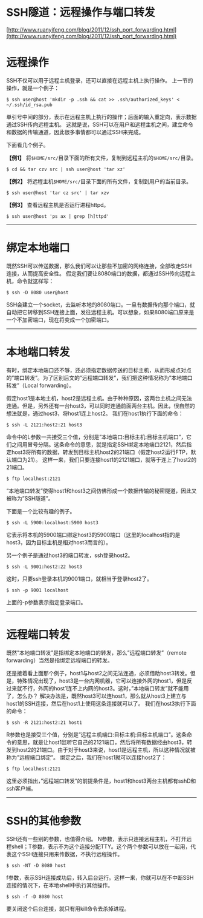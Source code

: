 # SSH隧道：远程操作与端口转发
[http://www.ruanyifeng.com/blog/2011/12/ssh_port_forwarding.html](http://www.ruanyifeng.com/blog/2011/12/ssh_port_forwarding.html)

# **远程操作**

SSH不仅可以用于远程主机登录，还可以直接在远程主机上执行操作。
上一节的操作，就是一个例子：

```
$ ssh user@host 'mkdir -p .ssh && cat >> .ssh/authorized_keys' < ~/.ssh/id_rsa.pub

```

单引号中间的部分，表示在远程主机上执行的操作；后面的输入重定向，表示数据通过SSH传向远程主机。
这就是说，SSH可以在用户和远程主机之间，建立命令和数据的传输通道，因此很多事情都可以通过SSH来完成。

下面看几个例子。

**【例1】**
将`$HOME/src/`目录下面的所有文件，复制到远程主机的`$HOME/src/`目录。

```
$ cd && tar czv src | ssh user@host 'tar xz'

```

**【例2】**
将远程主机`$HOME/src/`目录下面的所有文件，复制到用户的当前目录。

```
$ ssh user@host 'tar cz src' | tar xzv

```

**【例3】**
查看远程主机是否运行进程httpd。

```
$ ssh user@host 'ps ax | grep [h]ttpd'

```

* * *

# **绑定本地端口**

既然SSH可以传送数据，那么我们可以让那些不加密的网络连接，全部改走SSH连接，从而提高安全性。
假定我们要让8080端口的数据，都通过SSH传向远程主机，命令就这样写：

```
$ ssh -D 8080 user@host

```

SSH会建立一个socket，去监听本地的8080端口。一旦有数据传向那个端口，就自动把它转移到SSH连接上面，发往远程主机。可以想象，如果8080端口原来是一个不加密端口，现在将变成一个加密端口。

* * *

# **本地端口转发**

有时，绑定本地端口还不够，还必须指定数据传送的目标主机，从而形成点对点的”端口转发”。为了区别后文的”远程端口转发”，我们把这种情况称为”本地端口转发”（Local forwarding）。

假定host1是本地主机，host2是远程主机。由于种种原因，这两台主机之间无法连通。但是，另外还有一台host3，可以同时连通前面两台主机。因此，很自然的想法就是，通过host3，将host1连上host2。
我们在host1执行下面的命令：

```
$ ssh -L 2121:host2:21 host3

```

命令中的L参数一共接受三个值，分别是”本地端口:目标主机:目标主机端口”，它们之间用冒号分隔。这条命令的意思，就是指定SSH绑定本地端口2121，然后指定host3将所有的数据，转发到目标主机host2的21端口（假定host2运行FTP，默认端口为21）。
这样一来，我们只要连接host1的2121端口，就等于连上了host2的21端口。

```
$ ftp localhost:2121

```

“本地端口转发”使得host1和host3之间仿佛形成一个数据传输的秘密隧道，因此又被称为”SSH隧道”。

下面是一个比较有趣的例子。

```
$ ssh -L 5900:localhost:5900 host3

```

它表示将本机的5900端口绑定host3的5900端口（这里的localhost指的是host3，因为目标主机是相对host3而言的）。

另一个例子是通过host3的端口转发，ssh登录host2。

```
$ ssh -L 9001:host2:22 host3

```

这时，只要ssh登录本机的9001端口，就相当于登录host2了。

```
$ ssh -p 9001 localhost

```

上面的-p参数表示指定登录端口。

* * *

# **远程端口转发**

既然”本地端口转发”是指绑定本地端口的转发，那么”远程端口转发”（remote forwarding）当然是指绑定远程端口的转发。

还是接着看上面那个例子，host1与host2之间无法连通，必须借助host3转发。但是，特殊情况出现了，host3是一台内网机器，它可以连接外网的host1，但是反过来就不行，外网的host1连不上内网的host3。这时，”本地端口转发”就不能用了，怎么办？
解决办法是，既然host3可以连host1，那么就从host3上建立与host1的SSH连接，然后在host1上使用这条连接就可以了。
我们在host3执行下面的命令：

```
$ ssh -R 2121:host2:21 host1

```

R参数也是接受三个值，分别是”远程主机端口:目标主机:目标主机端口”。这条命令的意思，就是让host1监听它自己的2121端口，然后将所有数据经由host3，转发到host2的21端口。由于对于host3来说，host1是远程主机，所以这种情况就被称为”远程端口绑定”。
绑定之后，我们在host1就可以连接host2了：

```
$ ftp localhost:2121

```

这里必须指出，”远程端口转发”的前提条件是，host1和host3两台主机都有sshD和ssh客户端。

* * *

# **SSH的其他参数**

SSH还有一些别的参数，也值得介绍。
N参数，表示只连接远程主机，不打开远程shell；T参数，表示不为这个连接分配TTY。这个两个参数可以放在一起用，代表这个SSH连接只用来传数据，不执行远程操作。

```
$ ssh -NT -D 8080 host

```

f参数，表示SSH连接成功后，转入后台运行。这样一来，你就可以在不中断SSH连接的情况下，在本地shell中执行其他操作。

```
$ ssh -f -D 8080 host

```

要关闭这个后台连接，就只有用kill命令去杀掉进程。